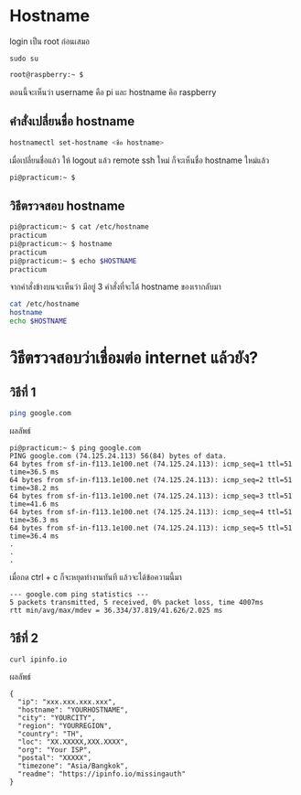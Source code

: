# Hostname

login เป็น root ก่อนเสมอ

```
sudo su
```

```bash
root@raspberry:~ $
```

ตอนนี้จะเห็นว่า username คือ pi และ hostname คิอ raspberry

## คำสั่งเปลี่ยนชื่อ hostname

```bash
hostnamectl set-hostname <ชื่อ hostname>
```

เมื่อเปลี่ยนชื่อแล้ว ให้ logout แล้ว remote ssh ใหม่
ก็จะเห็นชื่อ hostname ใหม่แล้ว

```bash
pi@practicum:~ $
```

## วิธีตรวจสอบ hostname

```bash
pi@practicum:~ $ cat /etc/hostname
practicum
pi@practicum:~ $ hostname
practicum
pi@practicum:~ $ echo $HOSTNAME
practicum
```

จากคำสั่งข้างบนจะเห็นว่า มีอยู่ 3 คำสั่งที่จะได้ hostname ของเรากลับมา

```bash
cat /etc/hostname
hostname
echo $HOSTNAME
```

# วิธีตรวจสอบว่าเชื่อมต่อ internet แล้วยัง?

## วิธีที่ 1

```bash
ping google.com
```

ผลลัพธ์

```
pi@practicum:~ $ ping google.com
PING google.com (74.125.24.113) 56(84) bytes of data.
64 bytes from sf-in-f113.1e100.net (74.125.24.113): icmp_seq=1 ttl=51 time=36.5 ms
64 bytes from sf-in-f113.1e100.net (74.125.24.113): icmp_seq=2 ttl=51 time=38.2 ms
64 bytes from sf-in-f113.1e100.net (74.125.24.113): icmp_seq=3 ttl=51 time=41.6 ms
64 bytes from sf-in-f113.1e100.net (74.125.24.113): icmp_seq=4 ttl=51 time=36.3 ms
64 bytes from sf-in-f113.1e100.net (74.125.24.113): icmp_seq=5 ttl=51 time=36.4 ms
.
.
.
```

เมื่อกด ctrl + c ก็จะหยุดทำงานทันที แล้วจะได้ข้อความนี้มา

```
--- google.com ping statistics ---
5 packets transmitted, 5 received, 0% packet loss, time 4007ms
rtt min/avg/max/mdev = 36.334/37.819/41.626/2.025 ms
```

## วิธีที่ 2

```
curl ipinfo.io
```

ผลลัพธ์

```
{
  "ip": "xxx.xxx.xxx.xxx",
  "hostname": "YOURHOSTNAME",
  "city": "YOURCITY",
  "region": "YOURREGION",
  "country": "TH",
  "loc": "XX.XXXXX,XXX.XXXX",
  "org": "Your ISP",
  "postal": "XXXXX",
  "timezone": "Asia/Bangkok",
  "readme": "https://ipinfo.io/missingauth"
}
```
